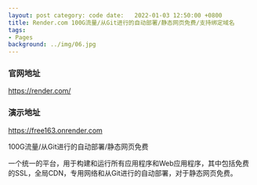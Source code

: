 ```yaml
---
layout: post category: code date:   2022-01-03 12:50:00 +0800
title: Render.com 100G流量/从Git进行的自动部署/静态网页免费/支持绑定域名
tags:
- Pages
background: ../img/06.jpg
---
```


### 官网地址
https://render.com/

### 演示地址
https://free163.onrender.com

100G流量/从Git进行的自动部署/静态网页免费

一个统一的平台，用于构建和运行所有应用程序和Web应用程序，其中包括免费的SSL，全局CDN，专用网络和从Git进行的自动部署，对于静态网页免费。